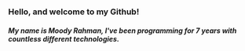 ### Hello, and welcome to my Github!
##### My name is Moody Rahman, I've been programming for 7 years with countless different technologies. 
